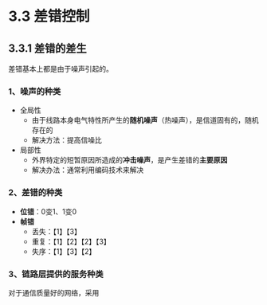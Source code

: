 # 3.3 差错控制

## 3.3.1 差错的差生

差错基本上都是由于噪声引起的。

### 1、噪声的种类

- 全局性
  - 由于线路本身电气特性所产生的**随机噪声**（热噪声），是信道固有的，随机存在的
  - 解决方法：提高信噪比
- 局部性
  - 外界特定的短暂原因所造成的**冲击噪声**，是产生差错的**主要原因**
  - 解决办法：通常利用编码技术来解决

### 2、差错的种类

- **位错**：0变1、1变0
- **帧错**
  - 丢失：【1】【3】
  - 重复：【1】【2】【2】【3】
  - 失序：【1】【3】【2】

### 3、链路层提供的服务种类

对于通信质量好的网络，采用
